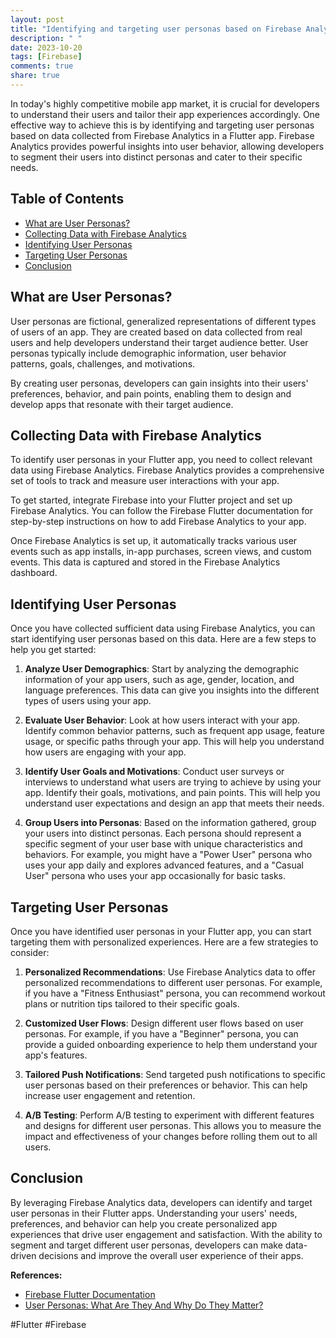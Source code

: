 ```yaml
---
layout: post
title: "Identifying and targeting user personas based on Firebase Analytics data in a Flutter app"
description: " "
date: 2023-10-20
tags: [Firebase]
comments: true
share: true
---
```


In today's highly competitive mobile app market, it is crucial for developers to understand their users and tailor their app experiences accordingly. One effective way to achieve this is by identifying and targeting user personas based on data collected from Firebase Analytics in a Flutter app. Firebase Analytics provides powerful insights into user behavior, allowing developers to segment their users into distinct personas and cater to their specific needs.

## Table of Contents
- [What are User Personas?](#what-are-user-personas)
- [Collecting Data with Firebase Analytics](#collecting-data-with-firebase-analytics)
- [Identifying User Personas](#identifying-user-personas)
- [Targeting User Personas](#targeting-user-personas)
- [Conclusion](#conclusion)

## What are User Personas?

User personas are fictional, generalized representations of different types of users of an app. They are created based on data collected from real users and help developers understand their target audience better. User personas typically include demographic information, user behavior patterns, goals, challenges, and motivations.

By creating user personas, developers can gain insights into their users' preferences, behavior, and pain points, enabling them to design and develop apps that resonate with their target audience.

## Collecting Data with Firebase Analytics

To identify user personas in your Flutter app, you need to collect relevant data using Firebase Analytics. Firebase Analytics provides a comprehensive set of tools to track and measure user interactions with your app. 

To get started, integrate Firebase into your Flutter project and set up Firebase Analytics. You can follow the Firebase Flutter documentation for step-by-step instructions on how to add Firebase Analytics to your app.

Once Firebase Analytics is set up, it automatically tracks various user events such as app installs, in-app purchases, screen views, and custom events. This data is captured and stored in the Firebase Analytics dashboard.

## Identifying User Personas

Once you have collected sufficient data using Firebase Analytics, you can start identifying user personas based on this data. Here are a few steps to help you get started:

1. **Analyze User Demographics**: Start by analyzing the demographic information of your app users, such as age, gender, location, and language preferences. This data can give you insights into the different types of users using your app.

2. **Evaluate User Behavior**: Look at how users interact with your app. Identify common behavior patterns, such as frequent app usage, feature usage, or specific paths through your app. This will help you understand how users are engaging with your app.

3. **Identify User Goals and Motivations**: Conduct user surveys or interviews to understand what users are trying to achieve by using your app. Identify their goals, motivations, and pain points. This will help you understand user expectations and design an app that meets their needs.

4. **Group Users into Personas**: Based on the information gathered, group your users into distinct personas. Each persona should represent a specific segment of your user base with unique characteristics and behaviors. For example, you might have a "Power User" persona who uses your app daily and explores advanced features, and a "Casual User" persona who uses your app occasionally for basic tasks.

## Targeting User Personas

Once you have identified user personas in your Flutter app, you can start targeting them with personalized experiences. Here are a few strategies to consider:

1. **Personalized Recommendations**: Use Firebase Analytics data to offer personalized recommendations to different user personas. For example, if you have a "Fitness Enthusiast" persona, you can recommend workout plans or nutrition tips tailored to their specific goals.

2. **Customized User Flows**: Design different user flows based on user personas. For example, if you have a "Beginner" persona, you can provide a guided onboarding experience to help them understand your app's features.

3. **Tailored Push Notifications**: Send targeted push notifications to specific user personas based on their preferences or behavior. This can help increase user engagement and retention.

4. **A/B Testing**: Perform A/B testing to experiment with different features and designs for different user personas. This allows you to measure the impact and effectiveness of your changes before rolling them out to all users.

## Conclusion

By leveraging Firebase Analytics data, developers can identify and target user personas in their Flutter apps. Understanding your users' needs, preferences, and behavior can help you create personalized app experiences that drive user engagement and satisfaction. With the ability to segment and target different user personas, developers can make data-driven decisions and improve the overall user experience of their apps.

**References:**
- [Firebase Flutter Documentation](https://firebase.google.com/docs/flutter)
- [User Personas: What Are They And Why Do They Matter?](https://www.nngroup.com/articles/user-personas/) 

#Flutter #Firebase